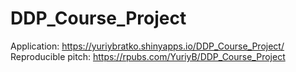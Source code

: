 # DDP_Course_Project

Application: https://yuriybratko.shinyapps.io/DDP_Course_Project/
Reproducible pitch: https://rpubs.com/YuriyB/DDP_Course_Project
